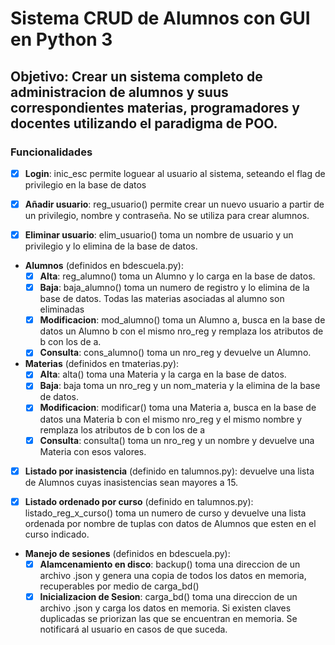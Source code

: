 # Sistema CRUD de Alumnos con GUI en Python 3

## Objetivo: Crear un sistema completo de administracion de alumnos y suus correspondientes materias, programadores y docentes utilizando el paradigma de POO.

### Funcionalidades

- [X] **Login**: inic_esc permite loguear al usuario al sistema, seteando el flag de privilegio en la base de datos
  
- [X] **Añadir usuario**: reg_usuario() permite crear un nuevo usuario a partir de un privilegio, nombre y contraseña. No se utiliza para crear alumnos.
  
- [X] **Eliminar usuario**: elim_usuario() toma un nombre de usuario y un privilegio y lo elimina de la base de datos.
  
* **Alumnos** (definidos en bdescuela.py):
  - [X] **Alta**: reg_alumno() toma un Alumno y lo carga en la base de datos.
  - [X] **Baja**: baja_alumno() toma un numero de registro y lo elimina de la base de datos. Todas las materias asociadas al alumno son eliminadas
  - [X] **Modificacion**: mod_alumno() toma un Alumno a, busca en la base de datos un Alumno b con el mismo nro_reg y remplaza los atributos de b con los de a.
  - [X] **Consulta**: cons_alumno() toma un nro_reg y devuelve un Alumno.
  
* **Materias** (definidos en tmaterias.py):
  - [X] **Alta**: alta() toma una Materia y la carga en la base de datos.
  - [X] **Baja**: baja toma un nro_reg y un nom_materia y la elimina de la base de datos.
  - [X] **Modificacion**: modificar() toma una Materia a, busca en la base de datos una Materia b con el mismo nro_reg y el mismo nombre y remplaza los atributos de b con los de a
  - [X] **Consulta**: consulta() toma un nro_reg y un nombre y devuelve una Materia con esos valores.
  
- [X] **Listado por inasistencia** (definido en talumnos.py): devuelve una lista de Alumnos cuyas inasistencias sean mayores a 15.
  
- [X] **Listado ordenado por curso** (definido en talumnos.py): listado_reg_x_curso() toma un numero de curso y devuelve una lista ordenada por nombre de tuplas con datos de Alumnos que esten en el curso indicado.
* **Manejo de sesiones** (definidos en bdescuela.py):
  - [X] **Alamcenamiento en disco**: backup() toma una direccion de un archivo .json y genera una copia de todos los datos en memoria, recuperables por medio de carga_bd()
  - [X] **Inicializacion de Sesion**: carga_bd()  toma una direccion de un archivo .json y carga los datos en memoria. Si existen claves duplicadas se priorizan las que se encuentran en memoria. Se notificará al usuario en casos de que suceda.